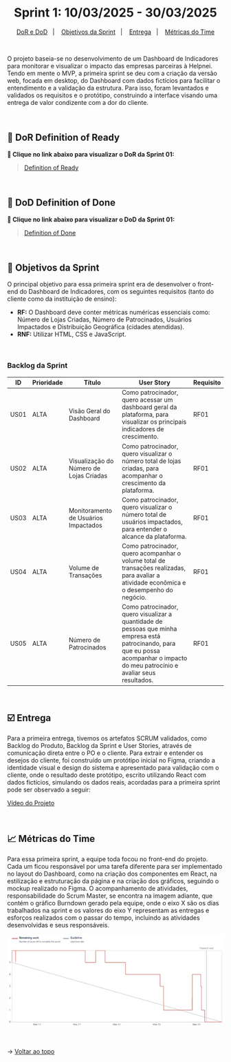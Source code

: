 <span id="topo">

<h1 align="center">Sprint 1: 10/03/2025 - 30/03/2025</h1>

<p align="center">
    <a href="#dor-dod">DoR e DoD</a> &nbsp |&nbsp &nbsp
    <a href="#objetivos">Objetivos da Sprint</a> &nbsp |&nbsp &nbsp
    <a href="#entrega">Entrega</a> &nbsp |&nbsp &nbsp
    <a href="#metricas">Métricas do Time</a> 
</p>

<br>

O projeto baseia-se no desenvolvimento de um Dashboard de Indicadores para monitorar e visualizar o impacto das empresas parceiras à Helpnei. Tendo em mente o MVP, a primeira sprint se deu com a criação da versão web, focada em desktop, do Dashboard com dados fictícios para facilitar o entendimento e a validação da estrutura. Para isso, foram levantados e validados os requisitos e o protótipo, construindo a interface visando uma entrega de valor condizente com a dor do cliente.

<br>

<span id="dor-dod">

## 📍 DoR Definition of Ready
**:link: Clique no link abaixo para visualizar o DoR da Sprint 01:**  
> [Definition of Ready](https://docs.google.com/document/d/1_yX0LBt2_SmMM5A1oGvAi57aOLmhgI5GVjWYFB8OikM/edit?tab=t.0)

<br>

## 📍 DoD Definition of Done
**:link: Clique no link abaixo para visualizar o DoD da Sprint 01:**  
> [Definition of Done](https://docs.google.com/document/d/142-spFvZzo04tRTbLO0dZs-c4uruG32qb-unrMd3bJ0/edit?usp=sharing)

<br>

<span id="objetivos">
    
## 🎯 Objetivos da Sprint
O principal objetivo para essa primeira sprint era de desenvolver o front-end do Dashboard de Indicadores, com os seguintes requisitos (tanto do cliente como da instituição de ensino):
- **RF:** O Dashboard deve conter métricas numéricas essenciais como: Número de Lojas Criadas, Número de Patrocinados, Usuários Impactados e Distribuição Geográfica (cidades atendidas).
- **RNF:** Utilizar HTML, CSS e JavaScript.

<br>

### Backlog da Sprint 

| ID |   Prioridade   |   Título   |   User Story   |   Requisito   |
| --- | --- | --- | --- | --- |
| US01 | ALTA | Visão Geral do Dashboard |Como patrocinador, quero acessar um dashboard geral da plataforma, para visualizar os principais indicadores de crescimento.| RF01 |
| US02 | ALTA | Visualização do Número de Lojas Criadas |Como patrocinador, quero visualizar o número total de lojas criadas, para acompanhar o crescimento da plataforma.| RF01 |
| US03 | ALTA | Monitoramento de Usuários Impactados |Como patrocinador, quero visualizar o número total de usuários impactados, para entender o alcance da plataforma.| RF01 |
| US04 | ALTA | Volume de Transações |Como patrocinador, quero acompanhar o volume total de transações realizadas, para avaliar a atividade econômica e o desempenho do negócio.| RF01 |
| US05 | ALTA | Número de Patrocinados | Como patrocinador, quero visualizar a quantidade de pessoas que minha empresa está patrocinando, para que eu possa acompanhar o impacto do meu patrocínio e avaliar seus resultados.| RF01 |

<br>

<span id="entrega">
        
## ☑️ Entrega

Para a primeira entrega, tivemos os artefatos SCRUM validados, como Backlog do Produto, Backlog da Sprint e User Stories, através de comunicação direta entre o PO e o cliente.
Para extrair e entender os desejos do cliente, foi construído um protótipo inicial no Figma, criando a identidade visual e design do sistema e apresentado para validação com o cliente, onde o resultado deste protótipo, escrito utilizando React com dados fictícios, simulando os dados reais, acordadas para a primeira sprint pode ser observado a seguir:

<a href='https://youtu.be/FqiySP5TJ9k'>Vídeo do Projeto</a>

<br>

<span id="metricas">
    
## 📈 Métricas do Time
Para essa primeira sprint, a equipe toda focou no front-end do projeto.
Cada um ficou responsável por uma tarefa diferente para ser implementado no layout do Dashboard, como na criação dos componentes em React, na estilização e estruturação da página e na criação dos gráficos, seguindo o mockup realizado no Figma. 
O acompanhamento de atividades, responsabilidade do Scrum Master, se encontra na imagem adiante, que contém o gráfico Burndown gerado pela equipe, onde o eixo X são os dias trabalhados na sprint e os valores do eixo Y representam as entregas e esforços realizados com o passar do tempo, incluindo as atividades desenvolvidas e seus responsáveis.

<div align="center">
    
![Burndown Chart](https://github.com/gbmedeiros00/testeee/blob/main/burndown-sprin1.jpg)
</div>

<br>

→ [Voltar ao topo](#topo)
